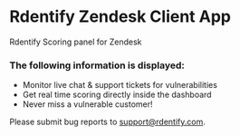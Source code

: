 # Rdentify Zendesk Client App

Rdentify Scoring panel for Zendesk

### The following information is displayed:

* Monitor live chat & support tickets for vulnerabilities
* Get real time scoring directly inside the dashboard
* Never miss a vulnerable customer!

Please submit bug reports to support@rdentify.com.